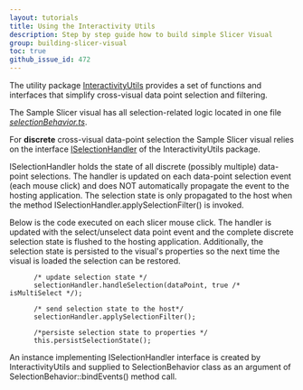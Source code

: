 ```yaml
---
layout: tutorials
title: Using the Interactivity Utils
description: Step by step guide how to build simple Slicer Visual
group: building-slicer-visual
toc: true
github_issue_id: 472
---
```


The utility package [InteractivityUtils](https://github.com/Microsoft/powerbi-visuals-utils-interactivityutils) provides a set of functions and interfaces that simplify cross-visual data point selection and filtering. 

The Sample Slicer visual has all selection-related logic located in one file [*selectionBehavior.ts*](/src/selectionBehavior.ts).

For <b>discrete</b> cross-visual data-point selection the Sample Slicer visual relies on the interface [ISelectionHandler](https://github.com/Microsoft/powerbi-visuals-utils-interactivityutils/blob/master/src/interactivityservice.ts) of the InteractivityUtils package. 

ISelectionHandler holds the state of all discrete (possibly multiple) data-point selections. The handler is updated on each data-point selection event (each mouse click) and does NOT automatically propagate the event to the hosting application. The selection state is only propagated to the host when the method ISelectionHandler.applySelectionFilter() is invoked. 

Below is the code executed on each slicer mouse click. The handler is updated with the select/unselect data point event and the complete discrete selection state is flushed to the hosting application. Additionally, the selection state is persisted to the visual's properties so the next time the visual is loaded the selection can be restored. 

```
      /* update selection state */
      selectionHandler.handleSelection(dataPoint, true /* isMultiSelect */);

      /* send selection state to the host*/
      selectionHandler.applySelectionFilter();

      /*persiste selection state to properties */
      this.persistSelectionState();
```

An instance implementing ISelectionHandler interface is created by InteractivityUtils and supplied to SelectionBehavior class as an argument of SelectionBehavior::bindEvents() method call. 